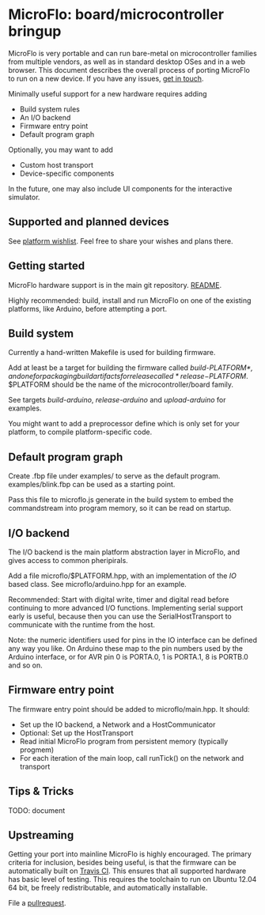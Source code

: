 
MicroFlo: board/microcontroller bringup
=================================

MicroFlo is very portable and can run bare-metal on microcontroller
families from multiple vendors, as well as in standard desktop OSes and in a web browser.
This document describes the overall process of porting MicroFlo to run on a new device.
If you have any issues, [get in touch](../README.md#contact).

Minimally useful support for a new hardware requires adding
* Build system rules
* An I/O backend
* Firmware entry point
* Default program graph

Optionally, you may want to add
* Custom host transport
* Device-specific components

In the future, one may also include UI components for the interactive simulator.

Supported and planned devices
----------------
See [platform wishlist](https://github.com/jonnor/microflo/issues/24).
Feel free to share your wishes and plans there.


Getting started
---------------
MicroFlo hardware support is in the main git repository. [README](../README.md).

Highly recommended: build, install and run MicroFlo on one of the existing
platforms, like Arduino, before attempting a port.


Build system
-------------
Currently a hand-written Makefile is used for building firmware.

Add at least be a target for building the firmware called *build-$PLATFORM*,
and one for packaging build artifacts for release called *release-$PLATFORM*.
$PLATFORM should be the name of the microcontroller/board family.

See targets *build-arduino*, *release-arduino* and *upload-arduino* for examples.

You might want to add a preprocessor define which is only set for your platform,
to compile platform-specific code.

Default program graph
-------------------
Create .fbp file under examples/ to serve as the default program.
examples/blink.fbp can be used as a starting point.

Pass this file to microflo.js generate in the build system to embed the commandstream
into program memory, so it can be read on startup.

I/O backend
------------
The I/O backend is the main platform abstraction layer in MicroFlo, and gives
access to common pheripirals.

Add a file microflo/$PLATFORM.hpp, with an implementation of the *IO* based class.
See microflo/arduino.hpp for an example.

Recommended: Start with digital write, timer and digital read before continuing
to more advanced I/O functions. Implementing serial support early is useful, because
then you can use the SerialHostTransport to communicate with the runtime from the host.

Note: the numeric identifiers used for pins in the IO interface can be defined any way
you like. On Arduino these map to the pin numbers used by the Arduino interface, or for
AVR pin 0 is PORTA.0, 1 is PORTA.1, 8 is PORTB.0 and so on.

Firmware entry point
---------------
The firmware entry point should be added to microflo/main.hpp. It should:

* Set up the IO backend, a Network and a HostCommunicator
* Optional: Set up the HostTransport
* Read initial MicroFlo program from persistent memory (typically progmem)
* For each iteration of the main loop, call runTick() on the network and transport

Tips & Tricks
-------------

TODO: document

Upstreaming
------------
Getting your port into mainline MicroFlo is highly encouraged.
The primary criteria for inclusion, besides being useful, is that the firmware can be automatically
built on [Travis CI](http://travis-ci.org). This ensures that all supported hardware has basic level of testing.
This requires the toolchain to run on Ubuntu 12.04 64 bit, be freely redistributable, and automatically installable.

File a [pullrequest](https://github.com/jonnor/microflo/pulls).

